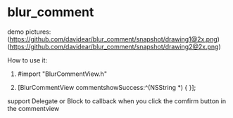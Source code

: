 # blur_comment
demo pictures:
(https://github.com/davidear/blur_comment/snapshot/drawing1@2x.png)
(https://github.com/davidear/blur_comment/snapshot/drawing2@2x.png)

How to use it:
1. #import "BlurCommentView.h"

2. [BlurCommentView commentshowSuccess:^(NSString *) {
}];

support Delegate or Block to callback when you click the comfirm button in the commentview
